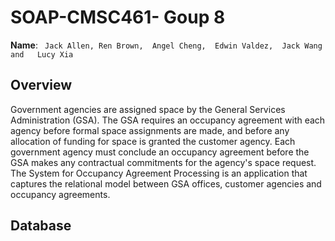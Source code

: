 # SOAP-CMSC461- Goup 8
**Name**: ``` Jack Allen,
      Ren Brown, 
      Angel Cheng, 
      Edwin Valdez, 
      Jack Wang and  
      Lucy Xia```

## Overview
Government agencies are assigned space by the General Services Administration (GSA).
The GSA requires an occupancy agreement with each agency before formal space assignments
are made, and before any allocation of funding for space is granted the customer agency. Each
government agency must conclude an occupancy agreement before the GSA makes any
contractual commitments for the agency's space request. The System for Occupancy Agreement
Processing is an application that captures the relational model between GSA offices, customer
agencies and occupancy agreements. 

## Database

